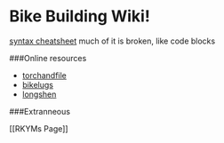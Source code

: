 # Bike Building Wiki!
[syntax cheatsheet](https://github.com/adam-p/markdown-here/wiki/Markdown-Cheatsheet)
much of it is broken, like code blocks

###Online resources
+ [torchandfile](http://www.torchandfile.com)
+ [bikelugs](https://www.bikelugs.com/)
+ [longshen](http://www.longshen.com.tw/eng_index.asp)


###Extranneous 

[[RKYMs Page]]
